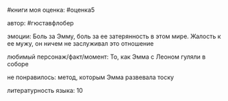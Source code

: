 #книги 
моя оценка: 
#оценка5

автор: #гюставфлобер

эмоции:
Боль за Эмму, боль за ее затерянность в этом мире. Жалость к ее мужу, он ничем не заслуживал это отношение

любимый персонаж/факт/момент:
То, как Эмма с Леоном гуляли в соборе

не понравилось:
метод, которым Эмма развевала тоску

литературность языка: 10

